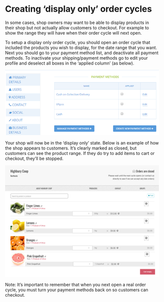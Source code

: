 # Creating ‘display only’ order cycles

In some cases, shop owners may want to be able to display products in their shop but not actually allow customers to checkout. For example to show the range they will have when their order cycle will next open.

To setup a display only order cycle, you should open an order cycle that included the products you wish to display, for the date range that you want. Next you should go to your payment method list, and deactivate all payment methods. To inactivate your shipping/payment methods go to edit your profile and deselect all boxes in the ‘applied column’ \(as below\).



![](/assets/53-CreatingDisplayOC-1-Inactive-closed_old.png)

Your shop will now be in the ‘display only’ state. Below is an example of how the shop appears to customers. It’s clearly marked as closed, but customers can see the product range. If they do try to add items to cart or checkout, they’ll be stopped.

![](/assets/53-CreatingDisplayOC-2-display-only_old.png)

Note: It’s important to remember that when you next open a real order cycle, you must turn your payment methods back on so customers can checkout.

